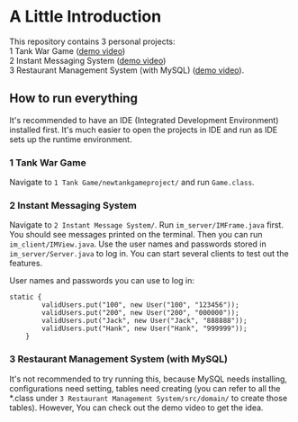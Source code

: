 # A Little Introduction
This repository contains 3 personal projects: <br>
1 Tank War Game ([demo video](https://youtu.be/3K--jC5hLa4))<br>
2 Instant Messaging System ([demo video](https://youtu.be/nJLmUAOUesg))<br>
3 Restaurant Management System (with MySQL) ([demo video](https://youtu.be/WTV84IA8ELE)).<br>

## How to run everything
It's recommended to have an IDE (Integrated Development Environment) installed first. It's much easier to open the projects in IDE and run as IDE sets up the runtime environment.
### 1 Tank War Game
Navigate to `1 Tank Game/newtankgameproject/` and run `Game.class`.
### 2 Instant Messaging System
Navigate to `2 Instant Message System/`. Run `im_server/IMFrame.java` first. You should see messages printed on the terminal. Then you can run `im_client/IMView.java`. Use the user names and passwords stored in `im_server/Server.java` to log in. You can start several clients to test out the features.

User names and passwords you can use to log in:
```
static {
        validUsers.put("100", new User("100", "123456"));
        validUsers.put("200", new User("200", "000000"));
        validUsers.put("Jack", new User("Jack", "888888"));
        validUsers.put("Hank", new User("Hank", "999999"));
    }

```

### 3 Restaurant Management System (with MySQL)
It's not recommended to try running this, because MySQL needs installing, configurations need setting, tables need creating (you can refer to all the *.class under `3 Restaurant Management System/src/domain/` to create those tables). However, You can check out the demo video to get the idea. 
